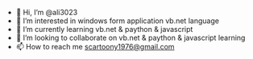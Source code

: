 - 👋 Hi, I’m @ali3023
- 👀 I’m interested in windows form application vb.net language
- 🌱 I’m currently learning vb.net & paython & javascript 
- 💞️ I’m looking to collaborate on vb.net & paython & javascript learning 
- 📫 How to reach me scartoony1976@gmail.com

<!---
ali3023/ali3023 is a ✨ special ✨ repository because its `README.md` (this file) appears on your GitHub profile.
You can click the Preview link to take a look at your changes.
--->
